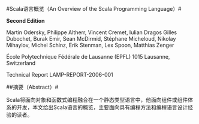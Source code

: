 #Scala语言概览（An Overview of the Scala Programming Language）#

**Second Edition**

Martin Odersky, Philippe Altherr, Vincent Cremet, Iulian Dragos
Gilles Dubochet, Burak Emir, Sean McDirmid, Stéphane Micheloud,
Nikolay Mihaylov, Michel Schinz, Erik Stenman, Lex Spoon, Matthias Zenger

École Polytechnique Fédérale de Lausanne (EPFL)
1015 Lausanne, Switzerland

Technical Report LAMP-REPORT-2006-001

##摘要（Abstract）#

Scala将面向对象和函数式编程融合在一个静态类型语言中，他面向组件或组件体系的开发，本文给出Scala语言的概览，主要面向具有编程方法和编程语言设计经验的读者。
